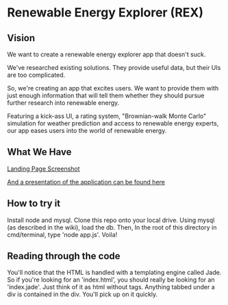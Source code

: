# Renewable Energy Explorer (REX) #

## Vision ##

We want to create a renewable energy explorer app that doesn't suck.

We've researched existing solutions. They provide useful data, but their UIs are too complicated.

So, we're creating an app that excites users. We want to provide them with just enough information that will tell them whether they should pursue further research into renewable energy.

Featuring a kick-ass UI, a rating system, "Brownian-walk Monte Carlo" simulation for weather prediction and access to renewable energy experts, our app eases users into the world of renewable energy.


## What We Have ##

[Landing Page Screenshot](https://github.com/NASASpaceApps/REX/blob/master/public/images/SS1.jpg) 

[And a presentation of the application can be found here](http://spaceappschallenge.org/project/rex)

## How to try it ##

Install node and mysql. Clone this repo onto your local drive. Using mysql (as described in the wiki), load the db. Then, In the root of this directory in cmd/terminal, type 'node app.js'. Voila!

## Reading through the code ##

You'll notice that the HTML is handled with a templating engine called Jade. So if you're looking for an 'index.html', you should really be looking for an 'index.jade'.
Just think of it as html without tags. Anything tabbed under a div is contained in the div. You'll pick up on it quickly.


